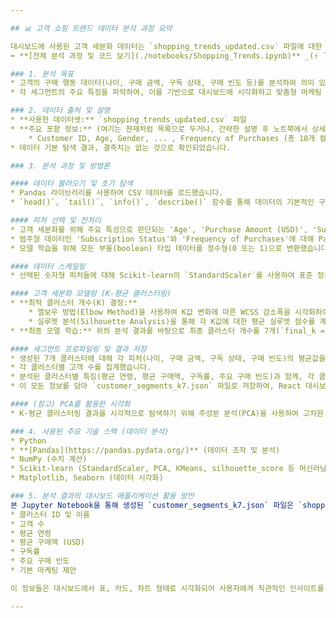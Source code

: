 ```yaml
---

## 📊 고객 쇼핑 트렌드 데이터 분석 과정 요약

대시보드에 사용된 고객 세분화 데이터는 `shopping_trends_updated.csv` 파일에 대한 분석을 통해 얻어졌습니다. 
➡️ **[전체 분석 과정 및 코드 보기](./notebooks/Shopping_Trends.ipynb)** _(↑ `Shopping_Trends.ipynb` 파일을 프로젝트 내 `notebooks/` 폴더에 위치시키는 것을 권장합니다. 경로는 실제 파일 위치에 맞게 수정해주세요.)_

### 1. 분석 목표
* 고객의 구매 행동 데이터(나이, 구매 금액, 구독 상태, 구매 빈도 등)를 분석하여 의미 있는 고객 그룹(세그먼트)을 정의합니다.
* 각 세그먼트의 주요 특징을 파악하여, 이를 기반으로 대시보드에 시각화하고 맞춤형 마케팅 전략 수립에 활용할 수 있는 기초 자료를 생성하는 것을 목표로 합니다.

### 2. 데이터 출처 및 설명
* **사용한 데이터셋:** `shopping_trends_updated.csv` 파일
* **주요 포함 정보:** (여기는 현재처럼 목록으로 두거나, 간략한 설명 후 노트북에서 상세 내용을 확인하도록 안내할 수 있습니다.)
    * Customer ID, Age, Gender, ... , Frequency of Purchases (총 18개 컬럼)
* 데이터 기본 탐색 결과, 결측치는 없는 것으로 확인되었습니다.

### 3. 분석 과정 및 방법론

#### 데이터 불러오기 및 초기 탐색
* Pandas 라이브러리를 사용하여 CSV 데이터를 로드했습니다.
* `head()`, `tail()`, `info()`, `describe()` 함수를 통해 데이터의 기본적인 구조와 통계치를 확인했습니다.

#### 피처 선택 및 전처리
* 고객 세분화를 위해 주요 특성으로 판단되는 'Age', 'Purchase Amount (USD)', 'Subscription Status', 'Frequency of Purchases' 4가지 피처를 선택했습니다.
* 범주형 데이터인 'Subscription Status'와 'Frequency of Purchases'에 대해 Pandas의 `get_dummies()` 함수를 사용하여 원-핫 인코딩을 수행했습니다.
* 모델 학습을 위해 모든 부울(boolean) 타입 데이터를 정수형(0 또는 1)으로 변환했습니다.

#### 데이터 스케일링
* 선택된 숫자형 피처들에 대해 Scikit-learn의 `StandardScaler`를 사용하여 표준 정규 분포로 스케일링을 진행했습니다. 이는 각 피처가 동일한 범위의 값을 갖도록 하여 K-평균 클러스터링 알고리즘의 성능을 향상시키기 위함입니다.

#### 고객 세분화 모델링 (K-평균 클러스터링)
* **최적 클러스터 개수(K) 결정:**
    * 엘보우 방법(Elbow Method)을 사용하여 K값 변화에 따른 WCSS 감소폭을 시각화하여 분석했습니다.
    * 실루엣 분석(Silhouette Analysis)을 통해 각 K값에 대한 평균 실루엣 점수를 계산했으며, K=7일 때 0.5176으로 가장 높은 점수를 보였습니다.
* **최종 모델 학습:** 위의 분석 결과를 바탕으로 최종 클러스터 개수를 7개(`final_k = 7`)로 결정하고, K-평균 클러스터링 모델을 학습시켜 각 고객에게 클러스터 레이블을 할당했습니다.

#### 세그먼트 프로파일링 및 결과 저장
* 생성된 7개 클러스터에 대해 각 피처(나이, 구매 금액, 구독 상태, 구매 빈도)의 평균값을 계산하여 그룹별 특징을 분석했습니다.
* 각 클러스터별 고객 수를 집계했습니다.
* 분석된 클러스터별 특징(평균 연령, 평균 구매액, 구독률, 주요 구매 빈도)과 함께, 각 클러스터에 맞는 설명적인 이름 및 마케팅 제안을 정의했습니다.
* 이 모든 정보를 담아 `customer_segments_k7.json` 파일로 저장하여, React 대시보드 애플리케이션에서 활용할 수 있도록 준비했습니다.

#### (참고) PCA를 활용한 시각화
* K-평균 클러스터링 결과를 시각적으로 탐색하기 위해 주성분 분석(PCA)을 사용하여 고차원 데이터를 2차원으로 축소하고, 클러스터별로 색상을 구분하여 산점도를 시각화했습니다. (노트북 내 K=3, K=5, K=7에 대한 시각화 포함)

### 4. 사용된 주요 기술 스택 (데이터 분석)
* Python
* **[Pandas](https://pandas.pydata.org/)** (데이터 조작 및 분석)
* NumPy (수치 계산)
* Scikit-learn (StandardScaler, PCA, KMeans, silhouette_score 등 머신러닝 모델링)
* Matplotlib, Seaborn (데이터 시각화)

### 5. 분석 결과의 대시보드 애플리케이션 활용 방안
본 Jupyter Notebook을 통해 생성된 `customer_segments_k7.json` 파일은 `shopping_trend` 대시보드의 핵심 데이터 소스로 사용됩니다. 이 JSON 파일은 다음과 같은 정보를 포함하며, 대시보드에서 다양한 형태로 시각화되고 활용됩니다:
* 클러스터 ID 및 이름
* 고객 수
* 평균 연령
* 평균 구매액 (USD)
* 구독률
* 주요 구매 빈도
* 기본 마케팅 제안

이 정보들은 대시보드에서 표, 카드, 차트 형태로 시각화되어 사용자에게 직관적인 인사이트를 제공하며, AI 기반 마케팅 제안 생성 기능의 입력 데이터로도 활용됩니다.

---
```

